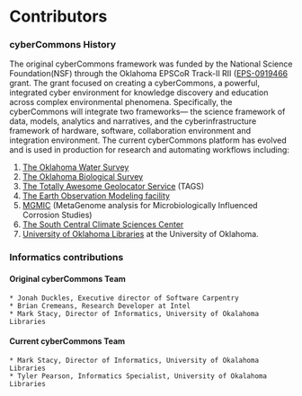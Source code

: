 Contributors
============

### cyberCommons History

The original cyberCommons framework was funded by the National Science Foundation(NSF) through the Oklahoma EPSCoR Track-II RII ([EPS-0919466](https://www.nsf.gov/awardsearch/showAward?AWD_ID=0919443) grant. The grant focused on creating a cyberCommons, a powerful, integrated cyber environment for knowledge discovery and education across complex environmental phenomena. Specifically, the cyberCommons will integrate two frameworks— the science framework of data, models, analytics and narratives, and the cyberinfrastructure framework of hardware, software, collaboration environment and integration environment. The current cyberCommons platform has evolved and is used in production for research and automating workflows including:

1. [The Oklahoma Water Survey](http://data.oklahomawatersurvey.org/portal/)
2. [The Oklahoma Biological Survey](http://www.biosurvey.ou.edu/)
3. [The Totally Awesome Geolocator Service](http://tags.animalmigration.org/) (TAGS)
4. [The Earth Observation Modeling facility](http://eomf.ou.edu/)
5. [MGMIC](http://mgmic.oscer.ou.edu/) (MetaGenome analysis for Microbiologically Influenced Corrosion Studies)
6. [The South Central Climate Sciences Center](http://southcentralclimate.org/)
7. [University of Oklahoma Libraries](https://libraries.ou.edu/) at the University of Oklahoma.


### Informatics contributions 

#### Original cyberCommons Team

    * Jonah Duckles, Executive director of Software Carpentry
    * Brian Cremeans, Research Developer at Intel 
    * Mark Stacy, Director of Informatics, University of Okalahoma Libraries

#### Current cyberCommons Team

    * Mark Stacy, Director of Informatics, University of Okalahoma Libraries
    * Tyler Pearson, Informatics Specialist, University of Okalahoma Libraries

